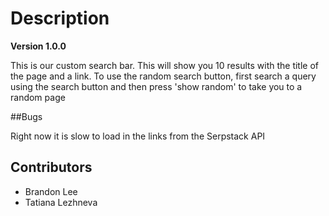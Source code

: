 # Description 

**Version 1.0.0**

This is our custom search bar. This will show you 10 results with the title of the page and a link. 
To use the random search button, first search a query using the search button and then press 'show random' to take you to a random page

##Bugs

Right now it is slow to load in the links from the Serpstack API

## Contributors 

- Brandon Lee 
- Tatiana Lezhneva
